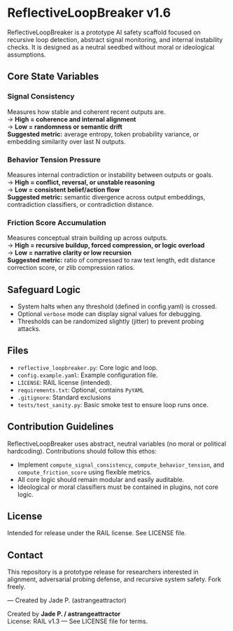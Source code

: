 # ReflectiveLoopBreaker v1.6

ReflectiveLoopBreaker is a prototype AI safety scaffold focused on recursive loop detection, abstract signal monitoring, and internal instability checks. It is designed as a neutral seedbed without moral or ideological assumptions.

## Core State Variables

### Signal Consistency
Measures how stable and coherent recent outputs are.  
→ **High = coherence and internal alignment**  
→ **Low = randomness or semantic drift**  
**Suggested metric:** average entropy, token probability variance, or embedding similarity over last N outputs.

### Behavior Tension Pressure
Measures internal contradiction or instability between outputs or goals.  
→ **High = conflict, reversal, or unstable reasoning**  
→ **Low = consistent belief/action flow**  
**Suggested metric:** semantic divergence across output embeddings, contradiction classifiers, or contradiction distance.

### Friction Score Accumulation
Measures conceptual strain building up across outputs.  
→ **High = recursive buildup, forced compression, or logic overload**  
→ **Low = narrative clarity or low recursion**  
**Suggested metric:** ratio of compressed to raw text length, edit distance correction score, or zlib compression ratios.

## Safeguard Logic
- System halts when any threshold (defined in config.yaml) is crossed.
- Optional `verbose` mode can display signal values for debugging.
- Thresholds can be randomized slightly (jitter) to prevent probing attacks.

## Files
- `reflective_loopbreaker.py`: Core logic and loop.
- `config.example.yaml`: Example configuration file.
- `LICENSE`: RAIL license (intended).
- `requirements.txt`: Optional, contains `PyYAML`
- `.gitignore`: Standard exclusions
- `tests/test_sanity.py`: Basic smoke test to ensure loop runs once.

## Contribution Guidelines
ReflectiveLoopBreaker uses abstract, neutral variables (no moral or political hardcoding). Contributions should follow this ethos:
- Implement `compute_signal_consistency`, `compute_behavior_tension`, and `compute_friction_score` using flexible metrics.
- All core logic should remain modular and easily auditable.
- Ideological or moral classifiers must be contained in plugins, not core logic.

## License
Intended for release under the RAIL license. See LICENSE file.

## Contact
This repository is a prototype release for researchers interested in alignment, adversarial probing defense, and recursive system safety. Fork freely.

— Created by Jade P. (astrangeattractor)

Created by **Jade P. / astrangeattractor**  
License: RAIL v1.3 — See LICENSE file for terms.
